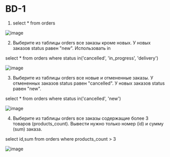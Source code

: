 # BD-1
1) select * from orders
 
![image](https://github.com/user-attachments/assets/3151874b-305d-4401-b9ca-49abbe8d75c7)

2) Выберите из таблицы orders все заказы кроме новых. У новых заказов status равен "new". Использовать in
 
select * from orders where status in('cancelled', 'in_progress', 'delivery')

![image](https://github.com/user-attachments/assets/ff7a0c52-ac09-4e25-af5e-802dc26cd986)

3) Выберите из таблицы orders все новые и отмененные заказы. У отмененных заказов status равен "cancelled". У новых заказов status равен "new".
 
select * from orders where status in('cancelled', 'new')

![image](https://github.com/user-attachments/assets/1640c8ea-9aab-4723-a759-12a5f5a3a910)

4) Выберите из таблицы orders все заказы содержащие более 3 товаров (products_count). Вывести нужно только номер (id) и сумму (sum) заказа.
 
select id,sum from orders where products_count > 3

![image](https://github.com/user-attachments/assets/5c21e159-ca1d-4626-8593-f041aca3ab8b)
